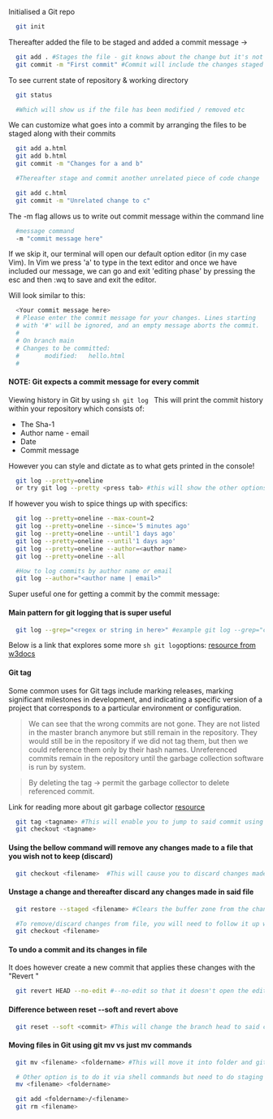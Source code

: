 Initialised a Git repo

```sh
  git init
```

Thereafter added the file to be staged and added a commit message
->

```sh
  git add . #Stages the file - git knows about the change but it's not permanent in the repo
  git commit -m "First commit" #Commit will include the changes staged within the files
```

To see current state of repository & working directory

```sh
  git status

  #Which will show us if the file has been modified / removed etc
```

We can customize what goes into a commit by arranging the files to be staged along with their commits

```sh
  git add a.html
  git add b.html
  git commit -m "Changes for a and b"

  #Thereafter stage and commit another unrelated piece of code change

  git add c.html
  git commit -m "Unrelated change to c"
```

The -m flag allows us to write out commit message within the command line

```sh
  #message command
  -m "commit message here"
```

If we skip it, our terminal will open our default option editor (in my case Vim).
In Vim we press 'a' to type in the text editor and once we have included our message, we can go and exit 'editing phase' by pressing the esc and then :wq to save and exit the editor.

Will look similar to this:

```sh
  <Your commit message here>
  # Please enter the commit message for your changes. Lines starting
  # with '#' will be ignored, and an empty message aborts the commit.
  #
  # On branch main
  # Changes to be committed:
  #       modified:   hello.html
  #
```

#### NOTE: Git expects a commit message for every commit

Viewing history in Git by using `sh git log `
This will print the commit history within your repository which consists of:

- The Sha-1
- Author name - email
- Date
- Commit message

However you can style and dictate as to what gets printed in the console!

```sh
  git log --pretty=oneline
  or try git log --pretty <press tab> #this will show the other options available such as --pretty=short, --pretty=full etc
```

If however you wish to spice things up with specifics:

```sh
  git log --pretty=oneline --max-count=2
  git log --pretty=oneline --since='5 minutes ago'
  git log --pretty=oneline --until'1 days ago'
  git log --pretty=oneline --until'1 days ago'
  git log --pretty=oneline --author=<author name>
  git log --pretty=oneline --all
```

```sh
  #How to log commits by author name or email
  git log --author="<author name | email>"
```

Super useful one for getting a commit by the commit message:

#### Main pattern for git logging that is super useful

```sh
  git log --grep="<regex or string in here>" #example git log --grep="changed header"
```

Below is a link that explores some more `sh git log`options:
[resource from w3docs](https://www.w3docs.com/learn-git/git-log.html)

#### Git tag

Some common uses for Git tags include marking releases, marking significant milestones in development, and indicating a specific version of a project that corresponds to a particular environment or configuration.

> We can see that the wrong commits are not gone. They are not listed in the master branch anymore but still remain in the repository. They would still be in the repository if we did not tag them, but then we could reference them only by their hash names. Unreferenced commits remain in the repository until the garbage collection software is run by system.

> By deleting the tag -> permit the garbage collector to delete referenced commit.

Link for reading more about git garbage collector [resource](https://mohitgoyal.co/2018/08/31/understanding-git-garbage-collection/)

```sh
  git tag <tagname> #This will enable you to jump to said commit using tag name such as command below:
  git checkout <tagname>
```

#### Using the bellow command will remove any changes made to a file that you wish not to keep (discard)

```sh
  git checkout <filename>  #This will cause you to discard changes made in said file. You will lose it if you have not staged it before.
```

#### Unstage a change and thereafter discard any changes made in said file

```sh
  git restore --staged <filename> #Clears the buffer zone from the changes we have just staged, it however does not remove the changes made in said file. Just unstages!

  #To remove/discard changes from file, you will need to follow it up with the below command
  git checkout <filename>

```

#### To undo a commit and its changes in file

It does however create a new commit that applies these changes with the "Revert <commit name>"

```sh
  git revert HEAD --no-edit #--no-edit so that it doesn't open the editor in terminal
```

#### Difference between reset --soft and revert above

```sh
  git reset --soft <commit> #This will change the branch head to said commit and keep the changes made in the current commit in the staging area "can see this using -> git status"
```

#### Moving files in Git using git mv vs just mv commands

```sh
  git mv <filename> <foldername> #This will move it into folder and git will stage the changes and delete the file

  # Other option is to do it via shell commands but need to do staging and deleting manually
  mv <filename> <foldername>

  git add <foldername>/<filename>
  git rm <filename>
```
